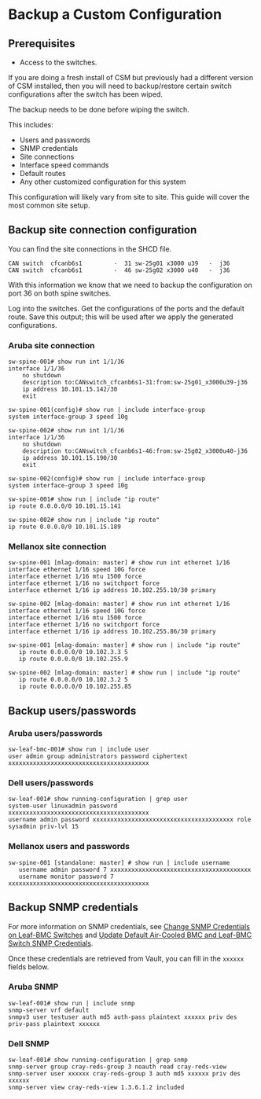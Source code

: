 # Backup a Custom Configuration

## Prerequisites

- Access to the switches.

If you are doing a fresh install of CSM but previously had a different version of CSM installed, then you will need to backup/restore certain switch configurations after the switch has been wiped.

The backup needs to be done before wiping the switch.

This includes:

- Users and passwords
- SNMP credentials
- Site connections
- Interface speed commands
- Default routes
- Any other customized configuration for this system

This configuration will likely vary from site to site. This guide will cover the most common site setup.

## Backup site connection configuration

You can find the site connections in the SHCD file.

```console
CAN switch  cfcanb6s1         -  31 sw-25g01 x3000 u39   -  j36
CAN switch  cfcanb6s1         -  46 sw-25g02 x3000 u40   -  j36
```

With this information we know that we need to backup the configuration on port 36 on both spine switches.

Log into the switches. Get the configurations of the ports and the default route. Save this output; this will be used after we apply the generated configurations.

### Aruba site connection

```console
sw-spine-001# show run int 1/1/36
interface 1/1/36
    no shutdown
    description to:CANswitch_cfcanb6s1-31:from:sw-25g01_x3000u39-j36
    ip address 10.101.15.142/30
    exit
```

```console
sw-spine-001(config)# show run | include interface-group
system interface-group 3 speed 10g
```

```console
sw-spine-002# show run int 1/1/36
interface 1/1/36
    no shutdown
    description to:CANswitch_cfcanb6s1-46:from:sw-25g02_x3000u40-j36
    ip address 10.101.15.190/30
    exit
```

```console
sw-spine-002(config)# show run | include interface-group
system interface-group 3 speed 10g
```

```console
sw-spine-001# show run | include "ip route"
ip route 0.0.0.0/0 10.101.15.141
```

```console
sw-spine-002# show run | include "ip route"
ip route 0.0.0.0/0 10.101.15.189
```

### Mellanox site connection

```console
sw-spine-001 [mlag-domain: master] # show run int ethernet 1/16
interface ethernet 1/16 speed 10G force
interface ethernet 1/16 mtu 1500 force
interface ethernet 1/16 no switchport force
interface ethernet 1/16 ip address 10.102.255.10/30 primary
```

```console
sw-spine-002 [mlag-domain: master] # show run int ethernet 1/16
interface ethernet 1/16 speed 10G force
interface ethernet 1/16 mtu 1500 force
interface ethernet 1/16 no switchport force
interface ethernet 1/16 ip address 10.102.255.86/30 primary
```

```console
sw-spine-001 [mlag-domain: master] # show run | include "ip route"
   ip route 0.0.0.0/0 10.102.3.3 5
   ip route 0.0.0.0/0 10.102.255.9
```

```console
sw-spine-002 [mlag-domain: master] # show run | include "ip route"
   ip route 0.0.0.0/0 10.102.3.2 5
   ip route 0.0.0.0/0 10.102.255.85
```

## Backup users/passwords

### Aruba users/passwords

```console
sw-leaf-bmc-001# show run | include user
user admin group administrators password ciphertext xxxxxxxxxxxxxxxxxxxxxxxxxxxxxxxxxxxxxxxx
```

### Dell users/passwords

```console
sw-leaf-001# show running-configuration | grep user
system-user linuxadmin password xxxxxxxxxxxxxxxxxxxxxxxxxxxxxxxxxxxxxxxx
username admin password xxxxxxxxxxxxxxxxxxxxxxxxxxxxxxxxxxxxxxxx role sysadmin priv-lvl 15
```

### Mellanox users and passwords

```console
sw-spine-001 [standalone: master] # show run | include username
   username admin password 7 xxxxxxxxxxxxxxxxxxxxxxxxxxxxxxxxxxxxxxxx
   username monitor password 7 xxxxxxxxxxxxxxxxxxxxxxxxxxxxxxxxxxxxxxxx
```

## Backup SNMP credentials

For more information on SNMP credentials, see [Change SNMP Credentials on Leaf-BMC Switches](../../security_and_authentication/Change_SNMP_Credentials_on_Leaf_BMC_Switches.md) and [Update Default Air-Cooled BMC and Leaf-BMC Switch SNMP Credentials](../../security_and_authentication/Update_Default_Air-Cooled_BMC_and_Leaf_BMC_Switch_SNMP_Credentials.md).

Once these credentials are retrieved from Vault, you can fill in the `xxxxxx` fields below.

### Aruba SNMP

```console
sw-leaf-001# show run | include snmp
snmp-server vrf default
snmpv3 user testuser auth md5 auth-pass plaintext xxxxxx priv des priv-pass plaintext xxxxxx
```

### Dell SNMP

```console
sw-leaf-001# show running-configuration | grep snmp
snmp-server group cray-reds-group 3 noauth read cray-reds-view
snmp-server user xxxxxx cray-reds-group 3 auth md5 xxxxxx priv des xxxxxx
snmp-server view cray-reds-view 1.3.6.1.2 included
```
